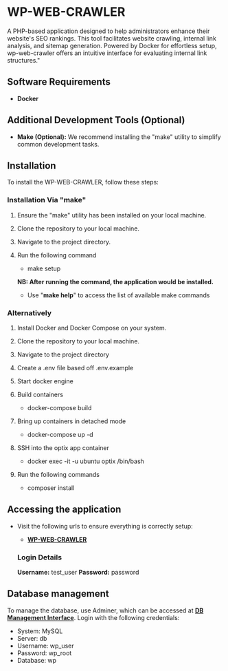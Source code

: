 # WP-WEB-CRAWLER

A PHP-based application designed to help administrators enhance their website's SEO rankings. This tool facilitates website crawling, internal link analysis, and sitemap generation. Powered by Docker for effortless setup, wp-web-crawler offers an intuitive interface for evaluating internal link structures."

## Software Requirements

- **Docker**

## Additional Development Tools (Optional)

- **Make (Optional):** We recommend installing the "make" utility to simplify common development tasks.

## Installation

To install the WP-WEB-CRAWLER, follow these steps:

### Installation Via "make"

1. Ensure the "make" utility has been installed on your local machine.

2. Clone the repository to your local machine.

3. Navigate to the project directory.

4. Run the following command

   - make setup

   **NB: After running the command, the application would be installed.**

   - Use "**make help**" to access the list of available make commands

### Alternatively

1. Install Docker and Docker Compose on your system.

2. Clone the repository to your local machine.

3. Navigate to the project directory

4. Create a .env file based off .env.example

5. Start docker engine

6. Build containers

   - docker-compose build

7. Bring up containers in detached mode

   - docker-compose up -d

8. SSH into the optix app container

   - docker exec -it -u ubuntu optix /bin/bash

9. Run the following commands

   - composer install

## Accessing the application

- Visit the following urls to ensure everything is correctly setup:

  - **[WP-WEB-CRAWLER](http://localhost:7005)**

  ### Login Details

  **Username:** test_user
  **Password:** password

## Database management

To manage the database, use Adminer, which can be accessed at **[DB Management Interface](http://localhost:7002)**. Login with the following credentials:

- System: MySQL
- Server: db
- Username: wp_user
- Password: wp_root
- Database: wp

